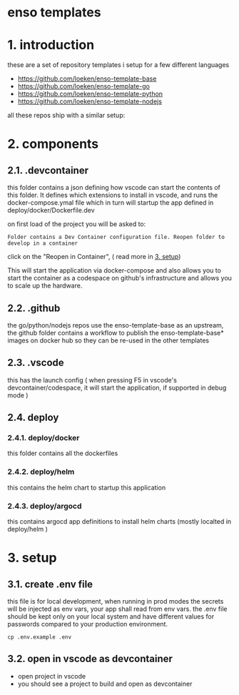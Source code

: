 # enso templates

# 1. introduction
these are a set of repository templates i setup for a few different languages

- https://github.com/loeken/enso-template-base
- https://github.com/loeken/enso-template-go
- https://github.com/loeken/enso-template-python
- https://github.com/loeken/enso-template-nodejs

all these repos ship with a similar setup:

# 2. components
## 2.1. .devcontainer
this folder contains a json defining how vscode can start the contents of this folder. It defines which extensions to install in vscode, and runs the docker-compose.ymal file which in turn will startup the app defined in deploy/docker/Dockerfile.dev

on first load of the project you will be asked to:
```
Folder contains a Dev Container configuration file. Reopen folder to develop in a container
```

click on the "Reopen in Container", ( read more in [3. setup](#3-setup))

This will start the application via docker-compose and also allows you to start the container as a codespace on github's infrastructure and allows you to scale up the hardware.

## 2.2. .github
the go/python/nodejs repos use the enso-template-base as an upstream, the github folder contains a workflow to publish the enso-template-base* images on docker hub so they can be re-used in the other templates

## 2.3. .vscode
this has the launch config ( when pressing F5 in vscode's devcontainer/codespace, it will start the application, if supported in debug mode )

## 2.4. deploy
### 2.4.1. deploy/docker
this folder contains all the dockerfiles

### 2.4.2. deploy/helm
this contains the helm chart to startup this application

### 2.4.3. deploy/argocd
this contains argocd app definitions to install helm charts (mostly localted in deploy/helm )

# 3. setup
## 3.1. create .env file
this file is for local development, when running in prod modes the secrets will be injected as env vars, your app shall read from env vars. the .env file should be kept only on your local system and have different values for passwords compared to your production environment.
```
cp .env.example .env
```

## 3.2. open in vscode as devcontainer
- open project in vscode
- you should see a project to build and open as devcontainer
